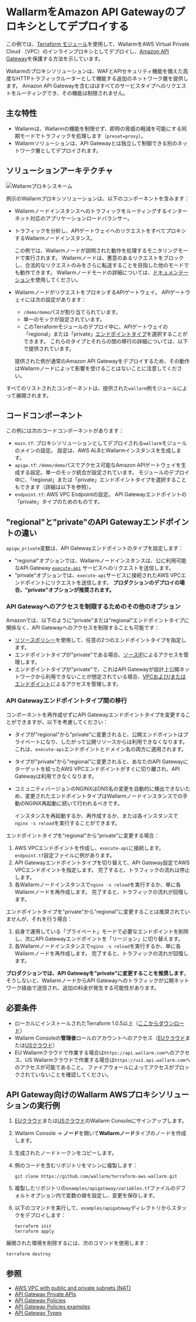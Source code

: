 # WallarmをAmazon API Gatewayのプロキシとしてデプロイする

この例では、[Terraform モジュール](https://registry.terraform.io/modules/wallarm/wallarm/aws/)を使用して、WallarmをAWS Virtual Private Cloud （VPC）のインラインプロキシとしてデプロイし、[Amazon API Gateway](https://aws.amazon.com/api-gateway/)を保護する方法を示しています。

Wallarmのプロキシソリューションは、WAFとAPIセキュリティ機能を備えた高度なHTTPトラフィックルーターとして機能する追加のネットワーク層を提供します。  Amazon API Gatewayを含むほぼすべてのサービスタイプへのリクエストをルーティングでき、その機能は制限されません。

## 主な特性

* Wallarmは、Wallarmの機能を制限せず、即時の脅威の軽減を可能にする同期モードでトラフィックを処理します（`preset=proxy`）。
* Wallarmソリューションは、API Gatewayとは独立して制御できる別のネットワーク層としてデプロイされます。

## ソリューションアーキテクチャ

![Wallarmプロキシスキーム](https://github.com/wallarm/terraform-aws-wallarm/blob/main/images/wallarm-as-proxy-for-aws-api-gateway.png?raw=true)

例示のWallarmプロキシソリューションは、以下のコンポーネントを含みます：

* Wallarmノードインスタンスへのトラフィックをルーティングするインターネット対応のアプリケーションロードバランサー。
* トラフィックを分析し、APIゲートウェイへのリクエストをすべてプロキシするWallarmノードインスタンス。

    この例では、Wallarmノードが説明された動作を処理するモニタリングモードで実行されます。 Wallarmノードは、悪意のあるリクエストをブロックし、合法的なリクエストのみをさらに転送することを目指した他のモードでも動作できます。 Wallarmノードモードの詳細については、[ドキュメンテーション](https://docs.wallarm.com/admin-en/configure-wallarm-mode/)を使用してください。
* WallarmノードがリクエストをプロキシするAPIゲートウェイ。 APIゲートウェイには次の設定があります：

    * `/demo/demo`パスが割り当てられています。
    * 単一のモックが設定されています。
    * このTerraformモジュールのデプロイ中に、APIゲートウェイの「regional」または「private」[エンドポイントタイプ](https://docs.aws.amazon.com/apigateway/latest/developerguide/api-gateway-api-endpoint-types.html)を選択することができます。 これらのタイプとそれらの間の移行の詳細については、以下で提供されています。

    提供された例が通常のAmazon API Gatewayをデプロイするため、その動作はWallarmノードによって影響を受けることはないことに注意してください。

すべてのリストされたコンポーネントは、提供された`wallarm`例モジュールによって展開されます。

## コードコンポーネント

この例には次のコードコンポーネントがあります：

* `main.tf`: プロキシソリューションとしてデプロイされる`wallarm`モジュールのメインの設定。 設定は、AWS ALBとWallarmインスタンスを生成します。
* `apigw.tf`: `/demo/demo`パスでアクセス可能なAmazon APIゲートウェイを生成する設定。単一のモック統合が設定されています。 モジュールのデプロイ中に、「regional」または「private」エンドポイントタイプを選択することもできます（詳細は以下を参照）。
* `endpoint.tf`: AWS VPC Endpointの設定。 API Gatewayエンドポイントの「private」タイプのためのものです。

## "regional"と"private"のAPI Gatewayエンドポイントの違い

`apigw_private`変数は、API Gatewayエンドポイントのタイプを設定します：

* "regional"オプションでは、Wallarmノードインスタンスは、公に利用可能なAPI Gateway [`execute-api`](https://docs.aws.amazon.com/apigateway/latest/developerguide/how-to-call-api.html) サービスへのリクエストを送信します。
* "private"オプションでは、`execute-api`サービスに接続されたAWS VPCエンドポイントにリクエストを送信します。 **プロダクションのデプロイの場合、"private"オプションが推奨されます。**

### API Gatewayへのアクセスを制限するためのその他のオプション

Amazonでは、以下のように"private"または"regional"エンドポイントタイプに関係なく、API Gatewayへのアクセスを制限することも可能です：

* [リソースポリシー](https://docs.aws.amazon.com/apigateway/latest/developerguide/apigateway-resource-policies.html)を使用して、任意の2つのエンドポイントタイプを指定します。
* エンドポイントタイプが"private"である場合、[ソースIP](https://docs.aws.amazon.com/apigateway/latest/developerguide/apigateway-resource-policies-examples.html)によるアクセスを管理します。
* エンドポイントタイプが"private"で、これはAPI Gatewayが設計上公開ネットワークから利用できないことが想定されている場合、[VPCおよび/またはエンドポイント](https://docs.aws.amazon.com/apigateway/latest/developerguide/apigateway-resource-policies-examples.html)によるアクセスを管理します。

### API Gatewayエンドポイントタイプ間の移行

コンポーネントを再作成せずにAPI Gatewayエンドポイントタイプを変更することができますが、以下を考慮してください：

* タイプが"regional"から"private"に変更されると、公開エンドポイントはプライベートになり、したがって公開リソースからは利用できなくなります。 これは、`execute-api`エンドポイントとドメイン名の両方に適用されます。
* タイプが"private"から"regional"に変更されると、あなたのAPI Gatewayにターゲットを絞ったAWS VPCエンドポイントがすぐに切り離され、API Gatewayは利用できなくなります。
* コミュニティバージョンのNGINXはDNS名の変更を自動的に検出できないため、変更されたエンドポイントタイプはWallarmノードインスタンスでの手動のNGINX再起動に続いて行われるべきです。

    インスタンスを再起動するか、再作成するか、または各インスタンスで`nginx -s reload`を実行することができます。

エンドポイントタイプを"regional"から"private"に変更する場合：

1. AWS VPCエンドポイントを作成し、`execute-api`に接続します。 `endpoint.tf`設定ファイルに例があります。
1. API Gatewayエンドポイントタイプを切り替えて、API Gateway設定でAWS VPCエンドポイントを指定します。 完了すると、トラフィックの流れは停止します。
1. 各Wallarmノードインスタンスで`nginx -s reload`を実行するか、単に各Wallarmノードを再作成します。 完了すると、トラフィックの流れが回復します。

エンドポイントタイプを"private"から"regional"に変更することは推奨されていませんが、それを行う場合：

1. 自身で運用している「プライベート」モードで必要なエンドポイントを削除し、次にAPI Gatewayエンドポイントを「リージョン」に切り替えます。
1. 各Wallarmノードインスタンスで`nginx -s reload`を実行するか、単に各Wallarmノードを再作成します。 完了すると、トラフィックの流れが回復します。

**プロダクションでは、API Gatewayを"private"に変更することを推奨します**。 そうしないと、WallarmノードからAPI Gatewayへのトラフィックが公開ネットワーク経由で送信され、追加の料金が発生する可能性があります。

## 必要条件

* ローカルにインストールされたTerraform 1.0.5以上（[ここからダウンロード](https://learn.hashicorp.com/tutorials/terraform/install-cli)）
* Wallarm Consoleの**管理者**ロールのアカウントへのアクセス（[EUクラウド](https://my.wallarm.com/)または[USクラウド](https://us1.my.wallarm.com/)）
* EU Wallarmクラウドで作業する場合は`https://api.wallarm.com`へのアクセス、US Wallarmクラウドで作業する場合は`https://us1.api.wallarm.com`へのアクセスが可能であること。 ファイアウォールによってアクセスがブロックされていないことを確認してください。

## API Gateway向けのWallarm AWSプロキシソリューションの実行例

1. [EUクラウド](https://my.wallarm.com/nodes)または[USクラウド](https://us1.my.wallarm.com/nodes)のWallarm Consoleにサインアップします。
1. Wallarm Console → **ノード**を開いて**Wallarmノード**タイプのノードを作成します。
1. 生成されたノードトークンをコピーします。
1. 例のコードを含むリポジトリをマシンに複製します：

    ```
    git clone https://github.com/wallarm/terraform-aws-wallarm.git
    ```
1. 複製したリポジトリの`examples/apigateway/variables.tf`ファイルのデフォルトオプション内で変数の値を設定し、変更を保存します。
1. 以下のコマンドを実行して、`examples/apigateway`ディレクトリからスタックをデプロイします：

    ```
    terraform init
    terraform apply
    ```

展開された環境を削除するには、次のコマンドを使用します：

```
terraform destroy
```

## 参照

* [AWS VPC with public and private subnets (NAT)](https://docs.aws.amazon.com/vpc/latest/userguide/VPC_Scenario2.html)
* [API Gateway Private APIs](https://docs.aws.amazon.com/apigateway/latest/developerguide/apigateway-private-apis.html)
* [API Gateway Policies](https://docs.aws.amazon.com/apigateway/latest/developerguide/apigateway-resource-policies.html)
* [API Gateway Policies examples](https://docs.aws.amazon.com/apigateway/latest/developerguide/apigateway-resource-policies-examples.html)
* [API Gateway Types](https://docs.aws.amazon.com/apigateway/latest/developerguide/api-gateway-api-endpoint-types.html)
